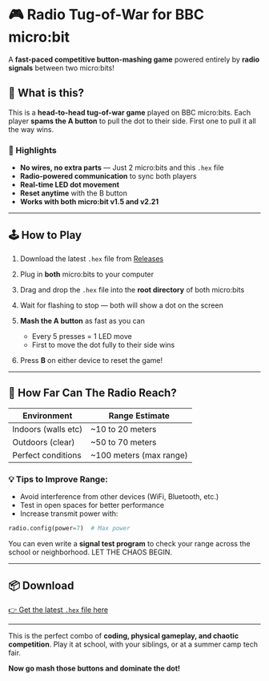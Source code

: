 # 🎮 Radio Tug-of-War for BBC micro\:bit

A **fast-paced competitive button-mashing game** powered entirely by **radio signals** between two micro\:bits!

## 🚀 What is this?

This is a **head-to-head tug-of-war game** played on BBC micro\:bits. Each player **spams the A button** to pull the dot to their side. First one to pull it all the way wins.

### 🧠 Highlights

* **No wires, no extra parts** — Just 2 micro\:bits and this `.hex` file
* **Radio-powered communication** to sync both players
* **Real-time LED dot movement**
* **Reset anytime** with the B button
* **Works with both micro\:bit v1.5 and v2.21**

---

## 🕹️ How to Play

1. Download the latest `.hex` file from [Releases](#)
2. Plug in **both** micro\:bits to your computer
3. Drag and drop the `.hex` file into the **root directory** of both micro\:bits
4. Wait for flashing to stop — both will show a dot on the screen
5. **Mash the A button** as fast as you can

   * Every 5 presses = 1 LED move
   * First to move the dot fully to their side wins
6. Press **B** on either device to reset the game!

---

## 📡 How Far Can The Radio Reach?

| Environment         | Range Estimate           |
| ------------------- | ------------------------ |
| Indoors (walls etc) | \~10 to 20 meters        |
| Outdoors (clear)    | \~50 to 70 meters        |
| Perfect conditions  | \~100 meters (max range) |

### 💡 Tips to Improve Range:

* Avoid interference from other devices (WiFi, Bluetooth, etc.)
* Test in open spaces for better performance
* Increase transmit power with:

```python
radio.config(power=7)  # Max power
```

You can even write a **signal test program** to check your range across the school or neighborhood. LET THE CHAOS BEGIN.

---

## 📦 Download

[👉 Get the latest `.hex` file here](#)

---

This is the perfect combo of **coding, physical gameplay, and chaotic competition**. Play it at school, with your siblings, or at a summer camp tech fair.

**Now go mash those buttons and dominate the dot!**
